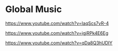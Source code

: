 # Global Music

<https://www.youtube.com/watch?v=IaqScs7vR-4>
  
<https://www.youtube.com/watch?v=jgjRPk4E6Eg>
  
<https://www.youtube.com/watch?v=qDa8Q3hUDIY>
  